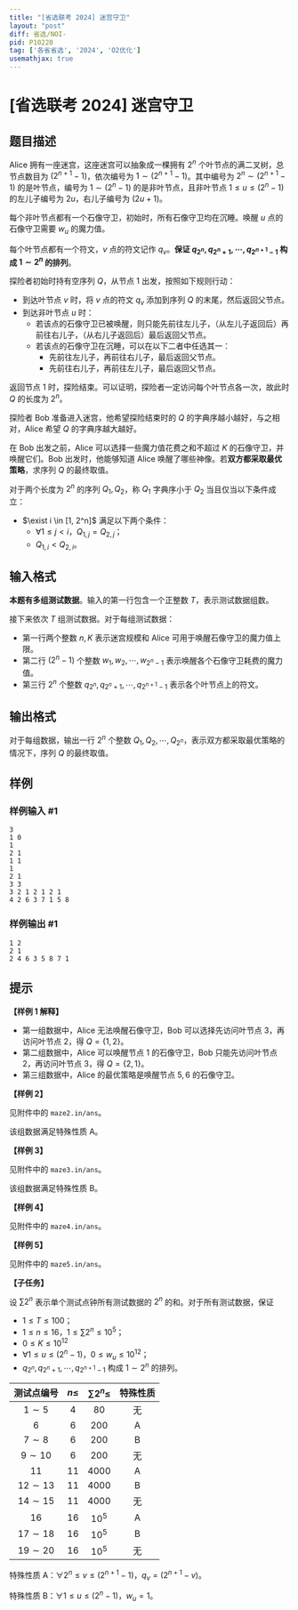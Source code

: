 ```yaml
---
title: "[省选联考 2024] 迷宫守卫"
layout: "post"
diff: 省选/NOI-
pid: P10220
tag: ['各省省选', '2024', 'O2优化']
usemathjax: true
---
```


# [省选联考 2024] 迷宫守卫
## 题目描述

Alice 拥有一座迷宫，这座迷宫可以抽象成一棵拥有 $2^n$ 个叶节点的满二叉树，总节点数目为 $(2^{n+1} - 1)$，依次编号为 $1 \sim (2^{n+1} - 1)$。其中编号为 $2^n \sim (2^{n+1} - 1)$ 的是叶节点，编号为 $1 \sim (2^n - 1)$ 的是非叶节点，且非叶节点 $1 \le u \le (2^n - 1)$ 的左儿子编号为 $2u$，右儿子编号为 $(2u + 1)$。

每个非叶节点都有一个石像守卫，初始时，所有石像守卫均在沉睡。唤醒 $u$ 点的石像守卫需要 $w_u$ 的魔力值。

每个叶节点都有一个符文，$v$ 点的符文记作 $q_v$。**保证 $q_{2^n}, q_{2^n+1},\cdots, q_{2^{n+1}-1}$ 构成 $1 \sim 2^n$ 的排列**。

探险者初始时持有空序列 $Q$，从节点 $1$ 出发，按照如下规则行动：

- 到达叶节点 $v$ 时，将 $v$ 点的符文 $q_v$ 添加到序列 $Q$ 的末尾，然后返回父节点。
- 到达非叶节点 $u$ 时：
  - 若该点的石像守卫已被唤醒，则只能先前往左儿子，（从左儿子返回后）再前往右儿子，（从右儿子返回后）最后返回父节点。
  - 若该点的石像守卫在沉睡，可以在以下二者中任选其一：
    - 先前往左儿子，再前往右儿子，最后返回父节点。
    - 先前往右儿子，再前往左儿子，最后返回父节点。

返回节点 $1$ 时，探险结束。可以证明，探险者一定访问每个叶节点各一次，故此时 $Q$ 的长度为 $2^n$。

探险者 Bob 准备进入迷宫，他希望探险结束时的 $Q$ 的字典序越小越好，与之相对，Alice 希望 $Q$ 的字典序越大越好。

在 Bob 出发之前，Alice 可以选择一些魔力值花费之和不超过 $K$ 的石像守卫，并唤醒它们。Bob 出发时，他能够知道 Alice 唤醒了哪些神像。若**双方都采取最优策略**，求序列 $Q$ 的最终取值。

对于两个长度为 $2^n$ 的序列 $Q_1,Q_2$，称 $Q_1$ 字典序小于 $Q_2$ 当且仅当以下条件成立：

- $\exist i \in [1, 2^n]$ 满足以下两个条件：
  - $\forall 1 \le j < i，Q_{1,j} = Q_{2,j}$；
  - $Q_{1,i} < Q_{2,i}$。
## 输入格式

**本题有多组测试数据**。输入的第一行包含一个正整数 $T$，表示测试数据组数。

接下来依次 $T$ 组测试数据。对于每组测试数据：

- 第一行两个整数 $n,K$ 表示迷宫规模和 Alice 可用于唤醒石像守卫的魔力值上限。
- 第二行 $(2^n - 1)$ 个整数 $w_1,w_2,\cdots,w_{2^n-1}$ 表示唤醒各个石像守卫耗费的魔力值。
- 第三行 $2^n$ 个整数 $q_{2^n}, q_{2^n+1},\cdots, q_{2^{n+1}-1}$ 表示各个叶节点上的符文。
## 输出格式

对于每组数据，输出一行 $2^n$ 个整数 $Q_1,Q_2,\cdots,Q_{2^n}$，表示双方都采取最优策略的情况下，序列 $Q$ 的最终取值。
## 样例

### 样例输入 #1
```
3
1 0
1
2 1
1 1
1
2 1
3 3
3 2 1 2 1 2 1
4 2 6 3 7 1 5 8
```
### 样例输出 #1
```
1 2
2 1
2 4 6 3 5 8 7 1
```
## 提示

**【样例 1 解释】**

- 第一组数据中，Alice 无法唤醒石像守卫，Bob 可以选择先访问叶节点 $3$，再访问叶节点 $2$，得 $Q = \{1, 2\}$。
- 第二组数据中，Alice 可以唤醒节点 $1$ 的石像守卫，Bob 只能先访问叶节点 $2$，再访问叶节点 $3$，得 $Q = \{2, 1\}$。
- 第三组数据中，Alice 的最优策略是唤醒节点 $5, 6$ 的石像守卫。

**【样例 2】**

见附件中的 `maze2.in/ans`。

该组数据满足特殊性质 A。

**【样例 3】**

见附件中的 `maze3.in/ans`。

该组数据满足特殊性质 B。

**【样例 4】**

见附件中的 `maze4.in/ans`。

**【样例 5】**

见附件中的 `maze5.in/ans`。

**【子任务】**

设 $\sum 2^n$ 表示单个测试点钟所有测试数据的 $2^n$ 的和。对于所有测试数据，保证

- $1\le T \le 100$；
- $1\le n \le 16$，$1 \le \sum 2^n \le 10^5$；
- $0\le K \le 10^{12}$
- $\forall 1 \le u \le (2^n-1)$，$0 \le w_u \le 10^{12}$；
- $q_{2^n},q_{2^n+1},\cdots,q_{2^{n+1}-1}$ 构成 $1\sim 2^n$ 的排列。

| 测试点编号 | $n\le$ | $\sum 2^n \le$ | 特殊性质 |
| :--: | :--: | :--: | :--: |
| $1\sim 5$ | $4$ | $80$ | 无 |
| $6$ | $6$ | $200$ | A |
| $7\sim 8$ | $6$ | $200$ | B |
| $9\sim 10$ | $6$ | $200$ | 无 |
| $11$ | $11$ | $4000$ | A |
| $12\sim 13$ | $11$ | $4000$ | B |
| $14\sim 15$ | $11$ | $4000$ | 无 |
| $16$ | $16$ | $10^5$ | A |
| $17\sim 18$ | $16$ | $10^5$ | B |
| $19\sim 20$ | $16$ | $10^5$ | 无 |

特殊性质 A：$\forall 2^n \le v \le (2^{n+1}-1)$，$q_v = (2^{n+1}-v)$。

特殊性质 B：$\forall 1 \le u \le (2^n-1)$，$w_u = 1$。
